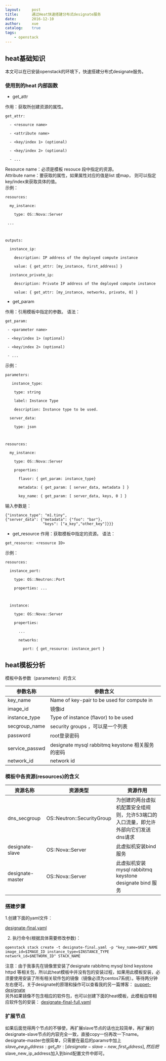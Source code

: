 ```yaml
---
layout:     post
title:      通过Heat快速搭建分布式designate服务
date:       2016-12-10
author:     xue
catalog:    true
tags:
    - openstack
---
```


## heat基础知识
本文可以在已安装openstack的环境下，快速搭建分布式designate服务。

### 使用到的heat 内部函数
* get_attr

作用：获取所创建资源的属性。


```
get_attr:

  - <resource name>

  - <attribute name>

  - <key/index 1> (optional)

  - <key/index 2> (optional)

  - ...

```
Resource name：必须是模板 resouce 段中指定的资源。  
Attribute name：要获取的属性，如果属性对应的值是list 或map， 则可以指定key/index来获取具体的值。  
示例：

```
resources:

  my_instance:

    type: OS::Nova::Server

 ...



outputs:

  instance_ip:

    description: IP address of the deployed compute instance

    value: { get_attr: [my_instance, first_address] }

  instance_private_ip:

    description: Private IP address of the deployed compute instance

    value: { get_attr: [my_instance, networks, private, 0] }
```

* get_param

作用：引用模板中指定的参数。
语法：


```
get_param:

 - <parameter name>

 - <key/index 1> (optional)

 - <key/index 2> (optional)

 - ...
```
示例：

```
parameters:

   instance_type:

    type: string

    label: Instance Type

    description: Instance type to be used.

  server_data:

    type: json



resources:

  my_instance:

    type: OS::Nova::Server

    properties:

      flavor: { get_param: instance_type}

      metadata: { get_param: [ server_data, metadata ] }

      key_name: { get_param: [ server_data, keys, 0 ] }

```
输入参数是：

```
{"instance_type": "m1.tiny",
{"server_data": {"metadata": {"foo": "bar"},
                 "keys": ["a_key","other_key"]}}}

```

* get_resource
作用：获取模板中指定的资源。
语法：

```
get_resource: <resource ID>
```
示例：

```
resources:

  instance_port:

    type: OS::Neutron::Port

    properties: ...



  instance:

    type: OS::Nova::Server

    properties:

      ...

      networks:

        port: { get_resource: instance_port }
```

## heat模板分析
模板中各参数（parameters）的含义

| 参数名称 | 参数含义 |
|---|---|
| key_name | Name of key-pair to be used for compute in |
| image_id | 镜像id  |
| instance_type | Type of instance (flavor) to be used |
| secgroup_name | security groups ，可以是一个列表 |
| password | root登录密码 |
| service_passwd | designate mysql rabbitmq keystone 相关服务的密码 |
| network_id | network id |

### 模板中各资源(resources)的含义

| 资源名称 | 资源类型| 资源作用 | 
|---|---|---|
| dns_secgroup | OS::Neutron::SecurityGroup | 为创建的两台虚拟机配置安全组规则，允许53端口的入口流量，即允许外部向它们发送dns请求 |
| designate-slave | OS::Nova::Server | 此虚拟机安装bind服务 |
| designate-master | OS::Nova::Server | 此虚拟机安装mysql rabbitmq keystone designate bind 服务 |

### 搭建步骤
1.创建下面的yaml文件：

[designate-final.yaml](/files/designate-final.yaml)

2. 执行命令(根据具体需要修改参数)：

```
openstack stack create -t designate-final.yaml -p "key_name=$KEY_NAME image_id=$IMAGE_ID instance_type=$INSTANCE_TYPE network_id=$NETWORK_ID" STACK_NAME
```
注意：由于我事先在镜像里安装了designate rabbitmq mysql bind keystone httpd 等相关包，所以此heat模板中并没有包的安装过程，如果用此模板安装，必须要使用安装了所有相关软件包的镜像（镜像必须为centos7系统）。等待两分钟左右便可。关于designate的原理和操作可以查看我的另一篇博客： [puppet-designate](http://xuefy.cn/2016/11/14/puppet-designate/)  
另外如果镜像不包含相应的软件包，也可以创建下面的heat模板，此模板自带相应软件包的安装：
[designate-final-full.yaml](/files/designate-final-full.yaml)


### 扩展节点
如果后面觉得两个节点的不够使，再扩展slave节点的话也比较简单，再扩展的designate-slave节点的内容完全一致，直接copy一份再改一下name。designate-master也很简单，只需要在最后的params中加上$slave_new_ip_address: {get_attr: [designate-slave-new, first_address]},然后把$slave_new_ip_address加入到bind配置文件中即可。

